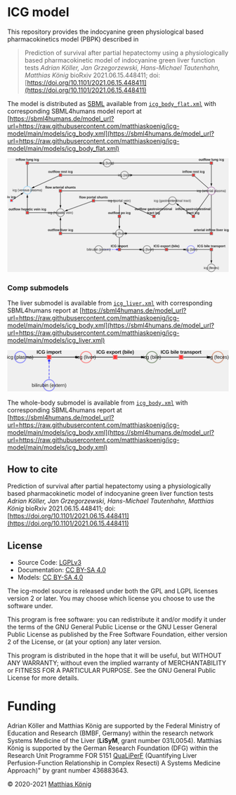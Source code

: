 # ICG model
This repository provides the indocyanine green physiological based pharmacokinetics model (PBPK) described in

> Prediction of survival after partial hepatectomy using a physiologically based pharmacokinetic model of indocyanine green liver function tests
*Adrian Köller, Jan Grzegorzewski, Hans-Michael Tautenhahn, Matthias König*
bioRxiv 2021.06.15.448411; doi: [https://doi.org/10.1101/2021.06.15.448411](https://doi.org/10.1101/2021.06.15.448411)


The model is distributed as [SBML](http://sbml.org) available from [`icg_body_flat.xml`](./models/icg_body_flat.xml) with 
corresponding SBML4humans model report at [https://sbml4humans.de/model_url?url=https://raw.githubusercontent.com/matthiaskoenig/icg-model/main/models/icg_body.xml](https://sbml4humans.de/model_url?url=https://raw.githubusercontent.com/matthiaskoenig/icg-model/main/models/icg_body_flat.xml) 

![Visualization of the model using cy3sbml](./visualization/icg_body_flat.png)

### Comp submodels
The liver submodel is available from [`icg_liver.xml`](./models/icg_liver.xml) with corresponding SBML4humans report at
[https://sbml4humans.de/model_url?url=https://raw.githubusercontent.com/matthiaskoenig/icg-model/main/models/icg_body.xml](https://sbml4humans.de/model_url?url=https://raw.githubusercontent.com/matthiaskoenig/icg-model/main/models/icg_liver.xml)

![Visualization of the liver submodel using cy3sbml](./visualization/icg_liver.png)

The whole-body submodel is available from [`icg_body.xml`](./models/icg_body.xml) with corresponding SBML4humans report at
[https://sbml4humans.de/model_url?url=https://raw.githubusercontent.com/matthiaskoenig/icg-model/main/models/icg_body.xml](https://sbml4humans.de/model_url?url=https://raw.githubusercontent.com/matthiaskoenig/icg-model/main/models/icg_body.xml)


## How to cite

 Prediction of survival after partial hepatectomy using a physiologically based pharmacokinetic model of indocyanine green liver function tests
*Adrian Köller, Jan Grzegorzewski, Hans-Michael Tautenhahn, Matthias König*
bioRxiv 2021.06.15.448411; doi: [https://doi.org/10.1101/2021.06.15.448411](https://doi.org/10.1101/2021.06.15.448411)


## License

* Source Code: [LGPLv3](http://opensource.org/licenses/LGPL-3.0)
* Documentation: [CC BY-SA 4.0](http://creativecommons.org/licenses/by-sa/4.0/)
* Models: [CC BY-SA 4.0](http://creativecommons.org/licenses/by-sa/4.0/)

The icg-model source is released under both the GPL and LGPL licenses version 2 or
later. You may choose which license you choose to use the software under.

This program is free software: you can redistribute it and/or modify it under
the terms of the GNU General Public License or the GNU Lesser General Public
License as published by the Free Software Foundation, either version 2 of the
License, or (at your option) any later version.

This program is distributed in the hope that it will be useful, but WITHOUT ANY
WARRANTY; without even the implied warranty of MERCHANTABILITY or FITNESS FOR A
PARTICULAR PURPOSE. See the GNU General Public License for more details.

Funding
=======
Adrian Köller and Matthias König are supported by the Federal Ministry of Education and Research (BMBF, Germany)
within the research network Systems Medicine of the Liver (**LiSyM**, grant number 031L0054). Matthias König
is supported by the German Research Foundation (DFG) within the Research Unit Programme FOR 5151
[QuaLiPerF](https://qualiperf.de) (Quantifying Liver Perfusion-Function Relationship in Complex Resecti)
A Systems Medicine Approach)" by grant number 436883643.

© 2020-2021 [Matthias König](https://livermetabolism.com)

